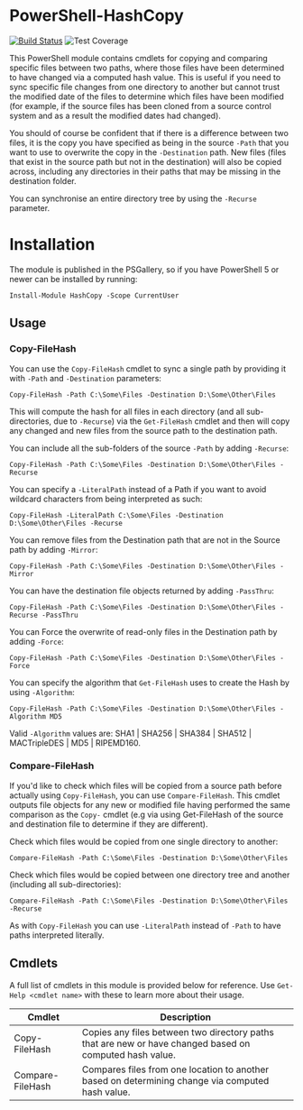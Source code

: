 # PowerShell-HashCopy

[![Build Status](https://dev.azure.com/markwragg/GitHub/_apis/build/status/markwragg.PowerShell-HashCopy?branchName=master)](https://dev.azure.com/markwragg/GitHub/_build/latest?definitionId=2&branchName=master) ![Test Coverage](https://img.shields.io/badge/coverage-92%25-brightgreen.svg?maxAge=60)

This PowerShell module contains cmdlets for copying and comparing specific files between two paths, where those files have been determined to have changed via a computed hash value. This is useful if you need to sync specific file changes from one directory to another but cannot trust the modified date of the files to determine which files have been modified (for example, if the source files has been cloned from a source control system and as a result the modified dates had changed). 

You should of course be confident that if there is a difference between two files, it is the copy you have specified as being in the source `-Path` that you want to use to overwrite the copy in the `-Destination` path. New files (files that exist in the source path but not in the destination) will also be copied across, including any directories in their paths that may be missing in the destination folder.

You can synchronise an entire directory tree by using the `-Recurse` parameter.

# Installation

The module is published in the PSGallery, so if you have PowerShell 5 or newer can be installed by running:

```
Install-Module HashCopy -Scope CurrentUser
```

## Usage

### Copy-FileHash

You can use the `Copy-FileHash` cmdlet to sync a single path by providing it with `-Path` and `-Destination` parameters:
```
Copy-FileHash -Path C:\Some\Files -Destination D:\Some\Other\Files
```
This will compute the hash for all files in each directory (and all sub-directories, due to `-Recurse`) via the `Get-FileHash` cmdlet and then will copy any changed and new files from the source path to the destination path. 

You can include all the sub-folders of the source `-Path` by adding `-Recurse`:
```
Copy-FileHash -Path C:\Some\Files -Destination D:\Some\Other\Files -Recurse
```

You can specify a `-LiteralPath` instead of a Path if you want to avoid wildcard characters from being interpreted as such:
```
Copy-FileHash -LiteralPath C:\Some\Files -Destination D:\Some\Other\Files -Recurse
```

You can remove files from the Destination path that are not in the Source path by adding `-Mirror`:
```
Copy-FileHash -Path C:\Some\Files -Destination D:\Some\Other\Files -Mirror
```

You can have the destination file objects returned by adding `-PassThru`:
```
Copy-FileHash -Path C:\Some\Files -Destination D:\Some\Other\Files -Recurse -PassThru
```

You can Force the overwrite of read-only files in the Destination path by adding `-Force`:
```
Copy-FileHash -Path C:\Some\Files -Destination D:\Some\Other\Files -Force
```

You can specify the algorithm that `Get-FileHash` uses to create the Hash by using `-Algorithm`:
```
Copy-FileHash -Path C:\Some\Files -Destination D:\Some\Other\Files -Algorithm MD5
```
Valid `-Algorithm` values are: SHA1 | SHA256 | SHA384 | SHA512 | MACTripleDES | MD5 | RIPEMD160.

### Compare-FileHash

If you'd like to check which files will be copied from a source path before actually using `Copy-FileHash`, you can use `Compare-FileHash`. This cmdlet outputs file objects for any new or modified file having performed the same comparison as the `Copy-` cmdlet (e.g via using Get-FileHash of the source and destination file to determine if they are different).

Check which files would be copied from one single directory to another:
```
Compare-FileHash -Path C:\Some\Files -Destination D:\Some\Other\Files
```
Check which files would be copied between one directory tree and another (including all sub-directories):
```
Compare-FileHash -Path C:\Some\Files -Destination D:\Some\Other\Files -Recurse
```

As with `Copy-FileHash` you can use `-LiteralPath` instead of `-Path` to have paths interpreted literally.

## Cmdlets

A full list of cmdlets in this module is provided below for reference. Use `Get-Help <cmdlet name>` with these to learn more about their usage.

Cmdlet           | Description
-----------------| -------------------------------------------------------------------------------------------------------
Copy-FileHash    | Copies any files between two directory paths that are new or have changed based on computed hash value.
Compare-FileHash | Compares files from one location to another based on determining change via computed hash value.
